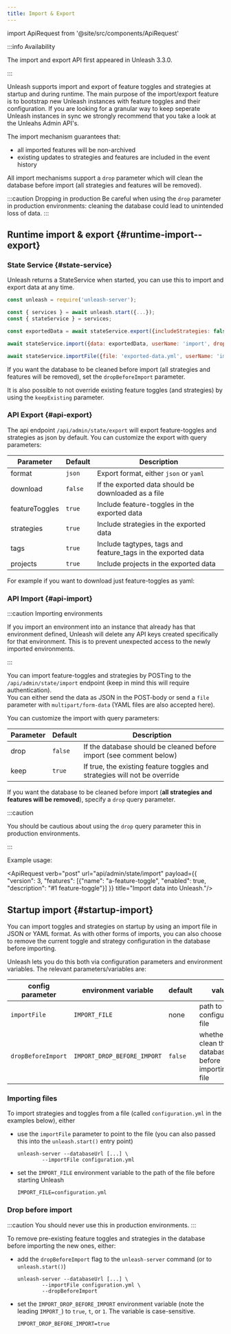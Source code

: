 ```yaml
---
title: Import & Export
---
```

import ApiRequest from '@site/src/components/ApiRequest'

:::info Availability

The import and export API first appeared in Unleash 3.3.0.

:::

Unleash supports import and export of feature toggles and strategies at startup and during runtime. The main purpose of the import/export feature is to bootstrap new Unleash instances with feature toggles and their configuration. If you are looking for a granular way to keep seperate Unleash instances in sync we strongly recommend that you take a look at the Unleahs Admin API's.

The import mechanism guarantees that:
- all imported features will be non-archived
- existing updates to strategies and features are included in the event history

All import mechanisms support a `drop` parameter which will clean the database before import (all strategies and features will be removed).

:::caution Dropping in production
Be careful when using the `drop` parameter in production environments: cleaning the database could lead to unintended loss of data.
:::

## Runtime import & export {#runtime-import--export}

### State Service {#state-service}

Unleash returns a StateService when started, you can use this to import and export data at any time.

```javascript
const unleash = require('unleash-server');

const { services } = await unleash.start({...});
const { stateService } = services;

const exportedData = await stateService.export({includeStrategies: false, includeFeatureToggles: true, includeTags: true, includeProjects: true});

await stateService.import({data: exportedData, userName: 'import', dropBeforeImport: false});

await stateService.importFile({file: 'exported-data.yml', userName: 'import', dropBeforeImport: true})
```

If you want the database to be cleaned before import (all strategies and features will be removed), set the `dropBeforeImport` parameter.

It is also possible to not override existing feature toggles (and strategies) by using the `keepExisting` parameter.

### API Export {#api-export}

The api endpoint `/api/admin/state/export` will export feature-toggles and strategies as json by default.
You can customize the export with query parameters:

| Parameter | Default | Description |
| --- | --- | --- |
| format | `json` | Export format, either `json` or `yaml` |
| download | `false` | If the exported data should be downloaded as a file |
| featureToggles | `true` | Include feature-toggles in the exported data |
| strategies | `true` | Include strategies in the exported data |
| tags | `true` | Include tagtypes, tags and feature_tags in the exported data |
| projects | `true` | Include projects in the exported data |

For example if you want to download just feature-toggles as yaml:

<ApiRequest verb="get" url="api/admin/state/export?format=yaml&featureToggles=1&strategies=0&tags=0&projects=0&download=1" title="Export features (and nothing else) as YAML."/>

### API Import {#api-import}

:::caution Importing environments

If you import an environment into an instance that already has that environment defined, Unleash will delete any API keys created specifically for that environment. This is to prevent unexpected access to the newly imported environments.

:::

You can import feature-toggles and strategies by POSTing to the `/api/admin/state/import` endpoint (keep in mind this will require authentication).\
You can either send the data as JSON in the POST-body or send a `file` parameter with `multipart/form-data` (YAML files are also accepted here).

You can customize the import with query parameters:

| Parameter | Default | Description |
| --- | --- | --- |
| drop | `false` | If the database should be cleaned before import (see comment below) |
| keep | `true` | If true, the existing feature toggles and strategies will not be override |

If you want the database to be cleaned before import (**all strategies and features will be removed**), specify a `drop` query parameter.

:::caution

You should be cautious about using the `drop` query parameter this in production environments.

:::

Example usage:

<ApiRequest verb="post" url="api/admin/state/import" payload={{ "version": 3, "features": [{"name": "a-feature-toggle", "enabled": true, "description": "#1 feature-toggle"}] }} title="Import data into Unleash."/>

## Startup import {#startup-import}

You can import toggles and strategies on startup by using an import file in JSON or YAML format. As with other forms of imports, you can also choose to remove the current toggle and strategy configuration in the database before importing.

Unleash lets you do this both via configuration parameters and environment variables. The relevant parameters/variables are:

| config parameter   | environment variable        | default | value                                                   |
|--------------------|-----------------------------|---------|---------------------------------------------------------|
| `importFile`       | `IMPORT_FILE`               | none    | path to the configuration file                          |
| `dropBeforeImport` | `IMPORT_DROP_BEFORE_IMPORT` | `false` | whether to clean the database before importing the file |

### Importing files

To import strategies and toggles from a file (called `configuration.yml` in the examples below), either
- use the `importFile` parameter to point to the file (you can also passed this into the `unleash.start()` entry point)
   ``` shell
   unleash-server --databaseUrl [...] \
   	       --importFile configuration.yml
   ```

- set the `IMPORT_FILE` environment variable to the path of the file before starting Unleash

   ``` shell
   IMPORT_FILE=configuration.yml
   ```

### Drop before import
:::caution
You should never use this in production environments.
:::

To remove pre-existing feature toggles and strategies in the database before importing the new ones, either:
- add the `dropBeforeImport` flag to the `unleash-server` command (or to `unleash.start()`)
   ``` shell
   unleash-server --databaseUrl [...] \
   	       --importFile configuration.yml \
   	       --dropBeforeImport
   ```
- set the `IMPORT_DROP_BEFORE_IMPORT` environment variable (note the leading `IMPORT_`) to `true`, `t`, or `1`. The variable is case-sensitive.

   ``` shell
   IMPORT_DROP_BEFORE_IMPORT=true
   ```
